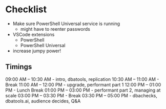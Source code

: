 # Checklist

- Make sure PowerShell Universal service is running
    - might have to reenter passwords
- VSCode extensions
    - PowerShell
    - PowerShell Universal
- increase jumpy power!

## Timings

09:00 AM – 10:30 AM - intro, dbatools, replication
10:30 AM – 11:00 AM - Break
11:00 AM – 12:00 PM - upgrade, performant part 1
12:00 PM – 01:00 PM - Lunch Break
01:00 PM – 03:00 PM - performant part 2, managing at scale
03:00 PM – 03:30 PM - Break
03:30 PM – 05:00 PM - dbachecks, dbatools.ai, audience decides, Q&A
